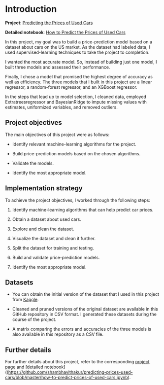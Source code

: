 # Introduction

**Project**: [Predicting the Prices of Used Cars](https://sthakur.work/project/predicting-prices-of-used-cars/)

**Detailed notebook**: [How to Predict the Prices of Used Cars](https://www.kaggle.com/shamaa/how-to-predict-prices-of-used-cars/)

In this project, my goal was to build a price-prediction model based on a dataset about cars on the US market. As the dataset had labeled data, I used supervised-learning techniques to take the project to completion.

I wanted the most accurate model. So, instead of building just one model, I built three models and assessed their performance.

Finally, I chose a model that promised the highest degree of accuracy as well as efficiency. The three models that I built in this project are a linear regressor, a random-forest regressor, and an XGBoost regressor.

In the steps that lead up to model selection, I cleaned data, employed Extratreesregressor and BayesianRidge to impute missing values with estimates, uniformized variables, and removed outliers.

## Project objectives

The main objectives of this project were as follows:

- Identify relevant machine-learning algorithms for the project.

- Build price-prediction models based on the chosen algorithms.

- Validate the models.

- Identify the most appropriate model.

## Implementation strategy

To achieve the project objectives, I worked through the following steps:

1. Identify machine-learning algorithms that can help predict car prices.

2. Obtain a dataset about used cars.

3. Explore and clean the dataset.

4. Visualize the dataset and clean it further.

5. Split the dataset for training and testing.

6. Build and validate price-prediction models.

7. Identify the most appropriate model.

## Datasets

- You can obtain the initial version of the dataset that I used in this project from [Kaggle](https://www.kaggle.com/austinreese/craigslist-carstrucks-data).

- Cleaned and pruned versions of the original dataset are available in this GitHub repository in CSV format. I generated these datasets during the course of the project.
  
- A matrix comparing the errors and accuracies of the three models is also available in this repository as a CSV file.

## Further details

For further details about this project, refer to the corresponding [project page](https://sthakur.work/project/predicting-prices-of-used-cars/) and [detailed notebook]((https://github.com/shambhavithakur/predicting-prices-used-cars/blob/master/how-to-predict-prices-of-used-cars.ipynb).
